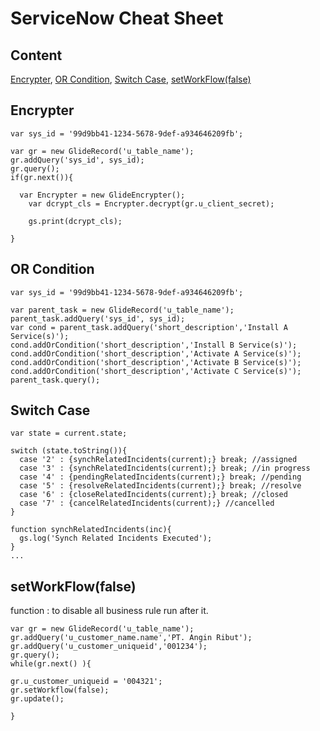 # ServiceNow Cheat Sheet

## Content
[Encrypter](https://github.com/didin26/servicenow-cheat-sheet/blob/main/README.md#encrypter), [OR Condition](https://github.com/didin26/servicenow-cheat-sheet/blob/main/README.md#or-condition), [Switch Case](https://github.com/didin26/servicenow-cheat-sheet/blob/main/README.md#switch-case), [setWorkFlow(false)](https://github.com/didin26/servicenow-cheat-sheet/blob/main/README.md#setworkflow(false))

## Encrypter
    var sys_id = '99d9bb41-1234-5678-9def-a934646209fb';
    
    var gr = new GlideRecord('u_table_name');
    gr.addQuery('sys_id', sys_id);
    gr.query();
    if(gr.next()){ 

      var Encrypter = new GlideEncrypter();
        var dcrypt_cls = Encrypter.decrypt(gr.u_client_secret);

        gs.print(dcrypt_cls);

    } 

## OR Condition
    var sys_id = '99d9bb41-1234-5678-9def-a934646209fb';
    
    var parent_task = new GlideRecord('u_table_name');
    parent_task.addQuery('sys_id', sys_id);
    var cond = parent_task.addQuery('short_description','Install A Service(s)');
    cond.addOrCondition('short_description','Install B Service(s)');
    cond.addOrCondition('short_description','Activate A Service(s)');
    cond.addOrCondition('short_description','Activate B Service(s)');
    cond.addOrCondition('short_description','Activate C Service(s)');
    parent_task.query();

## Switch Case
    var state = current.state;

    switch (state.toString()){
      case '2' : {synchRelatedIncidents(current);} break; //assigned
      case '3' : {synchRelatedIncidents(current);} break; //in progress
      case '4' : {pendingRelatedIncidents(current);} break; //pending
      case '5' : {resolveRelatedIncidents(current);} break;	//resolve
      case '6' : {closeRelatedIncidents(current);} break; //closed
      case '7' : {cancelRelatedIncidents(current);} //cancelled
    }

    function synchRelatedIncidents(inc){
      gs.log('Synch Related Incidents Executed');
    }
    ...

## setWorkFlow(false)
function : to disable all business rule run after it.

    var gr = new GlideRecord('u_table_name');
    gr.addQuery('u_customer_name.name','PT. Angin Ribut');
    gr.addQuery('u_customer_uniqueid','001234');
    gr.query();
    while(gr.next() ){

    gr.u_customer_uniqueid = '004321';
    gr.setWorkflow(false);
    gr.update();

    }

